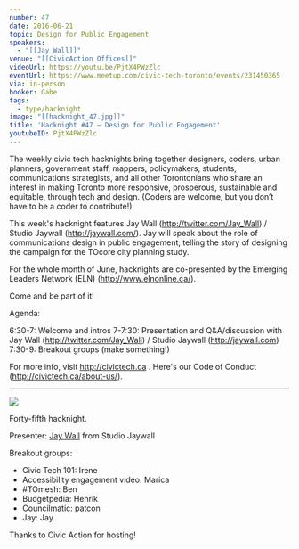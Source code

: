 ```yaml
---
number: 47
date: 2016-06-21
topic: Design for Public Engagement
speakers:
  - "[[Jay Wall]]"
venue: "[[CivicAction Offices]]"
videoUrl: https://youtu.be/PjtX4PWzZlc
eventUrl: https://www.meetup.com/civic-tech-toronto/events/231450365
via: in-person
booker: Gabe
tags:
  - type/hacknight
image: "[[hacknight_47.jpg]]"
title: 'Hacknight #47 – Design for Public Engagement'
youtubeID: PjtX4PWzZlc
---
```


The weekly civic tech hacknights bring together designers, coders, urban planners, government staff, mappers, policymakers, students, communications strategists, and all other Torontonians who share an interest in making Toronto more responsive, prosperous, sustainable and equitable, through tech and design. (Coders are welcome, but you don’t have to be a coder to contribute!)

This week's hacknight features Jay Wall (http://twitter.com/Jay_Wall) / Studio Jaywall (http://jaywall.com/). Jay will speak about the role of communications design in public engagement, telling the story of designing the campaign for the TOcore city planning study.

For the whole month of June, hacknights are co-presented by the Emerging Leaders Network (ELN) (http://www.elnonline.ca/).

Come and be part of it!

Agenda:

6:30-7: Welcome and intros
7-7:30: Presentation and Q&A/discussion with Jay Wall (http://twitter.com/Jay_Wall) / Studio Jaywall (http://jaywall.com)
7:30-9: Breakout groups (make something!)

For more info, visit http://civictech.ca .
Here's our Code of Conduct (http://civictech.ca/about-us/).

---


![](https://mlydg0vejq30.i.optimole.com/w:827/h:620/q:mauto/f:best/https://civictech.ca/wp-content/uploads/2016/06/jay.jpg)

Forty-fifth hacknight.

Presenter: [Jay Wall](http://twitter.com/Jay_Wall) from Studio Jaywall

Breakout groups:
-   Civic Tech 101: Irene
-   Accessibility engagement video: Marica
-   \#TOmesh: Ben
-   Budgetpedia: Henrik
-   Councilmatic: patcon
-   Jay: Jay

Thanks to Civic Action for hosting!